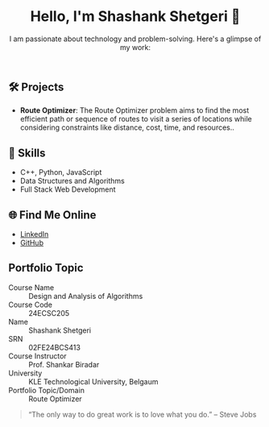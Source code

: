 <html lang="en">
<head>
    <meta charset="UTF-8">
    <meta name="viewport" content="width=device-width, initial-scale=1.0">
    <title>Portfolio</title>
    <link rel="stylesheet" href="style.css">
    <link href="https://fonts.googleapis.com/css2?family=Poppins:wght@300;400;600&display=swap" rel="stylesheet">
</head>
<body>
    <header>
        <h1>Hello, I'm Shashank Shetgeri 👋</h1>
        <p>I am passionate about technology and problem-solving. Here's a glimpse of my work:</p>
    </header>
    <section>
        <h2>🛠️ Projects</h2>
        <ul>
            <li><strong>Route Optimizer</strong>: The Route Optimizer problem aims to find the most efficient path or sequence of routes to visit a series of locations while considering constraints like distance, cost, time, and resources..</li>
        </ul>
        <h2>🚀 Skills</h2>
        <ul>
            <li>C++, Python, JavaScript</li>
            <li>Data Structures and Algorithms</li>
            <li>Full Stack Web Development</li>
        </ul>
        <h2>🌐 Find Me Online</h2>
        <ul>
            <li><a href="https://www.linkedin.com/in/shashank-shetgeri-2434232b3/">LinkedIn</a></li>
            <li><a href="https://github.com/ShashankShetgeri-6969">GitHub</a></li>
        </ul>
        <h2>Portfolio Topic</h2>
        <dl>
            <dt>Course Name</dt>
            <dd>Design and Analysis of Algorithms</dd>
            <dt>Course Code</dt>
            <dd>24ECSC205</dd>
            <dt>Name</dt>
            <dd>Shashank Shetgeri</dd>
            <dt>SRN</dt>
            <dd>02FE24BCS413</dd>
            <dt>Course Instructor</dt>
            <dd>Prof. Shankar Biradar</dd>
            <dt>University</dt>
            <dd>KLE Technological University, Belgaum</dd>
            <dt>Portfolio Topic/Domain</dt>
            <dd>Route Optimizer</dd>
        </dl>
        <blockquote>“The only way to do great work is to love what you do.” – Steve Jobs</blockquote>
    </section>
</body>
</html>
